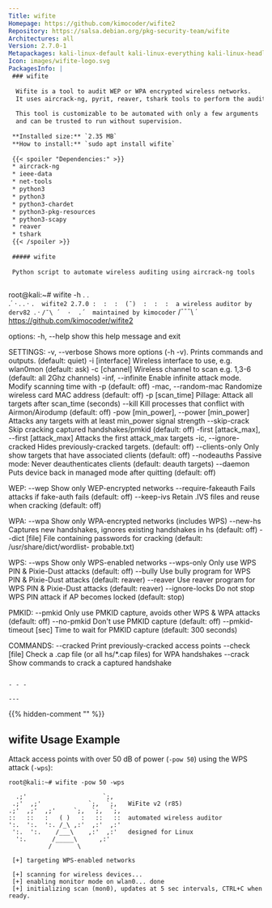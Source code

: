 ```yaml
---
Title: wifite
Homepage: https://github.com/kimocoder/wifite2
Repository: https://salsa.debian.org/pkg-security-team/wifite
Architectures: all
Version: 2.7.0-1
Metapackages: kali-linux-default kali-linux-everything kali-linux-headless kali-linux-large kali-linux-nethunter kali-tools-802-11 kali-tools-wireless 
Icon: images/wifite-logo.svg
PackagesInfo: |
 ### wifite
 
  Wifite is a tool to audit WEP or WPA encrypted wireless networks.
  It uses aircrack-ng, pyrit, reaver, tshark tools to perform the audit.
   
  This tool is customizable to be automated with only a few arguments
  and can be trusted to run without supervision.
 
 **Installed size:** `2.35 MB`  
 **How to install:** `sudo apt install wifite`  
 
 {{< spoiler "Dependencies:" >}}
 * aircrack-ng
 * ieee-data
 * net-tools
 * python3
 * python3 
 * python3-chardet
 * python3-pkg-resources
 * python3-scapy
 * reaver
 * tshark
 {{< /spoiler >}}
 
 ##### wifite
 
 Python script to automate wireless auditing using aircrack-ng tools
 
 ```
 root@kali:~# wifite -h
    .               .    
  .´  ·  .     .  ·  `.  wifite2 2.7.0
  :  :  :  (¯)  :  :  :  a wireless auditor by derv82
  `.  ·  ` /¯\ ´  ·  .´  maintained by kimocoder
    `     /¯¯¯\     ´    https://github.com/kimocoder/wifite2
 
 options:
   -h, --help                                 show this help message and exit
 
 SETTINGS:
   -v, --verbose                              Shows more options (-h -v). Prints commands and outputs. (default:
                                              quiet)
   -i [interface]                             Wireless interface to use, e.g. wlan0mon (default: ask)
   -c [channel]                               Wireless channel to scan e.g. 1,3-6 (default: all 2Ghz channels)
   -inf, --infinite                           Enable infinite attack mode. Modify scanning time with -p (default:
                                              off)
   -mac, --random-mac                         Randomize wireless card MAC address (default: off)
   -p [scan_time]                             Pillage: Attack all targets after scan_time (seconds)
   --kill                                     Kill processes that conflict with Airmon/Airodump (default: off)
   -pow [min_power], --power [min_power]      Attacks any targets with at least min_power signal strength
   --skip-crack                               Skip cracking captured handshakes/pmkid (default: off)
   -first [attack_max], --first [attack_max]  Attacks the first attack_max targets
   -ic, --ignore-cracked                      Hides previously-cracked targets. (default: off)
   --clients-only                             Only show targets that have associated clients (default: off)
   --nodeauths                                Passive mode: Never deauthenticates clients (default: deauth targets)
   --daemon                                   Puts device back in managed mode after quitting (default: off)
 
 WEP:
   --wep                                      Show only WEP-encrypted networks
   --require-fakeauth                         Fails attacks if fake-auth fails (default: off)
   --keep-ivs                                 Retain .IVS files and reuse when cracking (default: off)
 
 WPA:
   --wpa                                      Show only WPA-encrypted networks (includes WPS)
   --new-hs                                   Captures new handshakes, ignores existing handshakes in hs (default:
                                              off)
   --dict [file]                              File containing passwords for cracking (default: /usr/share/dict/wordlist-
                                              probable.txt)
 
 WPS:
   --wps                                      Show only WPS-enabled networks
   --wps-only                                 Only use WPS PIN & Pixie-Dust attacks (default:
                                              off)
   --bully                                    Use bully program for WPS PIN & Pixie-Dust attacks (default:
                                              reaver)
   --reaver                                   Use reaver program for WPS PIN & Pixie-Dust attacks (default:
                                              reaver)
   --ignore-locks                             Do not stop WPS PIN attack if AP becomes locked (default:
                                              stop)
 
 PMKID:
   --pmkid                                    Only use PMKID capture, avoids other WPS & WPA attacks (default:
                                              off)
   --no-pmkid                                 Don't use PMKID capture (default: off)
   --pmkid-timeout [sec]                      Time to wait for PMKID capture (default: 300 seconds)
 
 COMMANDS:
   --cracked                                  Print previously-cracked access points
   --check [file]                             Check a .cap file (or all hs/*.cap files) for WPA handshakes
   --crack                                    Show commands to crack a captured handshake
 ```
 
 - - -
 
---
```

{{% hidden-comment "<!--Do not edit anything above this line-->" %}}

## wifite Usage Example

Attack access points with over 50 dB of power (`-pow 50`) using the WPS attack (`-wps`):

```
root@kali:~# wifite -pow 50 -wps

  .;'                     `;,
 .;'  ,;'             `;,  `;,   WiFite v2 (r85)
.;'  ,;'  ,;'     `;,  `;,  `;,
::   ::   :   ( )   :   ::   ::  automated wireless auditor
':.  ':.  ':. /_\ ,:'  ,:'  ,:'
 ':.  ':.    /___\    ,:'  ,:'   designed for Linux
  ':.       /_____\      ,:'
           /       \

 [+] targeting WPS-enabled networks

 [+] scanning for wireless devices...
 [+] enabling monitor mode on wlan0... done
 [+] initializing scan (mon0), updates at 5 sec intervals, CTRL+C when ready.
```
